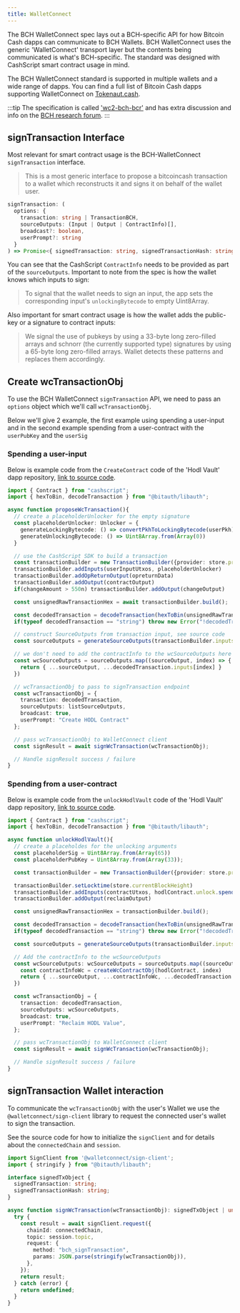 ```yaml
---
title: WalletConnect
---
```


The BCH WalletConnect spec lays out a BCH-specific API for how Bitcoin Cash dapps can communicate to BCH Wallets. BCH WalletConnect uses the generic 'WalletConnect' transport layer but the contents being communicated is what's BCH-specific. The standard was designed with CashScript smart contract usage in mind.

The BCH WalletConnect standard is supported in multiple wallets and a wide range of dapps. You can find a full list of Bitcoin Cash dapps supporting WalletConnect on [Tokenaut.cash](https://tokenaut.cash/dapps?filter=walletconnect).

:::tip
The specification is called ['wc2-bch-bcr'](https://github.com/mainnet-pat/wc2-bch-bcr) and has extra discussion and info on the [BCH research forum](https://bitcoincashresearch.org/t/wallet-connect-v2-support-for-bitcoincash/).
:::

## signTransaction Interface

Most relevant for smart contract usage is the BCH-WalletConnect `signTransaction` interface.

> This is a most generic interface to propose a bitcoincash transaction to a wallet which reconstructs it and signs it on behalf of the wallet user.

```typescript
signTransaction: (
  options: {
    transaction: string | TransactionBCH,
    sourceOutputs: (Input | Output | ContractInfo)[],
    broadcast?: boolean,
    userPrompt?: string
  }
) => Promise<{ signedTransaction: string, signedTransactionHash: string } | undefined>;
```

You can see that the CashScript `ContractInfo` needs to be provided as part of the `sourceOutputs`. Important to note from the spec is how the wallet knows which inputs to sign:

>To signal that the wallet needs to sign an input, the app sets the corresponding input's `unlockingBytecode` to empty Uint8Array.

Also important for smart contract usage is how the wallet adds the public-key or a signature to contract inputs:

> We signal the use of pubkeys by using a 33-byte long zero-filled arrays and schnorr (the currently supported type) signatures by using a 65-byte long zero-filled arrays. Wallet detects these patterns and replaces them accordingly.

## Create wcTransactionObj

To use the BCH WalletConnect `signTransaction` API, we need to pass an `options` object which we'll call `wcTransactionObj`.

Below we'll give 2 example, the first example using spending a user-input and in the second example spending from a user-contract with the `userPubKey` and the `userSig`

### Spending a user-input

Below is example code from the `CreateContract` code of the 'Hodl Vault' dapp repository, [link to source code](https://github.com/mr-zwets/bch-hodl-dapp/blob/main/src/views/CreateContract.vue#L14).

```ts
import { Contract } from "cashscript";
import { hexToBin, decodeTransaction } from "@bitauth/libauth";

async function proposeWcTransaction(){
  // create a placeholderUnlocker for the empty signature
  const placeholderUnlocker: Unlocker = {
    generateLockingBytecode: () => convertPkhToLockingBytecode(userPkh),
    generateUnlockingBytecode: () => Uint8Array.from(Array(0))
  }

  // use the CashScript SDK to build a transaction
  const transactionBuilder = new TransactionBuilder({provider: store.provider})
  transactionBuilder.addInputs(userInputUtxos, placeholderUnlocker)
  transactionBuilder.addOpReturnOutput(opreturnData)
  transactionBuilder.addOutput(contractOutput)
  if(changeAmount > 550n) transactionBuilder.addOutput(changeOutput)

  const unsignedRawTransactionHex = await transactionBuilder.build();

  const decodedTransaction = decodeTransaction(hexToBin(unsignedRawTransactionHex));
  if(typeof decodedTransaction == "string") throw new Error("!decodedTransaction")

  // construct SourceOutputs from transaction input, see source code
  const sourceOutputs = generateSourceOutputs(transactionBuilder.inputs)

  // we don't need to add the contractInfo to the wcSourceOutputs here  
  const wcSourceOutputs = sourceOutputs.map((sourceOutput, index) => {
    return { ...sourceOutput, ...decodedTransaction.inputs[index] }
  })

  // wcTransactionObj to pass to signTransaction endpoint
  const wcTransactionObj = {
    transaction: decodedTransaction,
    sourceOutputs: listSourceOutputs,
    broadcast: true,
    userPrompt: "Create HODL Contract"
  };

  // pass wcTransactionObj to WalletConnect client
  const signResult = await signWcTransaction(wcTransactionObj);

  // Handle signResult success / failure
}
```

### Spending from a user-contract

Below is example code from the `unlockHodlVault` code of the 'Hodl Vault' dapp repository, [link to source code](https://github.com/mr-zwets/bch-hodl-dapp/blob/main/src/views/UserContracts.vue#L66).

```ts
import { Contract } from "cashscript";
import { hexToBin, decodeTransaction } from "@bitauth/libauth";

async function unlockHodlVault(){
  // create a placeholdes for the unlocking arguments
  const placeholderSig = Uint8Array.from(Array(65))
  const placeholderPubKey = Uint8Array.from(Array(33));

  const transactionBuilder = new TransactionBuilder({provider: store.provider})

  transactionBuilder.setLocktime(store.currentBlockHeight)
  transactionBuilder.addInputs(contractUtxos, hodlContract.unlock.spend(placeholderPubKey, placeholderSig))
  transactionBuilder.addOutput(reclaimOutput)

  const unsignedRawTransactionHex = transactionBuilder.build();

  const decodedTransaction = decodeTransaction(hexToBin(unsignedRawTransactionHex));
  if(typeof decodedTransaction == "string") throw new Error("!decodedTransaction")

  const sourceOutputs = generateSourceOutputs(transactionBuilder.inputs)

  // Add the contractInfo to the wcSourceOutputs
  const wcSourceOutputs: wcSourceOutputs = sourceOutputs.map((sourceOutput, index) => {
    const contractInfoWc = createWcContractObj(hodlContract, index)
    return { ...sourceOutput, ...contractInfoWc, ...decodedTransaction.inputs[index] }
  })

  const wcTransactionObj = {
    transaction: decodedTransaction,
    sourceOutputs: wcSourceOutputs,
    broadcast: true,
    userPrompt: "Reclaim HODL Value",
  };

  // pass wcTransactionObj to WalletConnect client
  const signResult = await signWcTransaction(wcTransactionObj);

  // Handle signResult success / failure
}
```

## signTransaction Wallet interaction

To communicate the `wcTransactionObj` with the user's Wallet we use the `@walletconnect/sign-client` library to request the connected user's wallet to sign the transaction.

See the source code for how to initialize the `signClient` and for details about the `connectedChain` and `session`.

```ts
import SignClient from '@walletconnect/sign-client';
import { stringify } from "@bitauth/libauth";

interface signedTxObject {
  signedTransaction: string;
  signedTransactionHash: string;
}

async function signWcTransaction(wcTransactionObj): signedTxObject | undefined {
  try {
    const result = await signClient.request({
      chainId: connectedChain,
      topic: session.topic,
      request: {
        method: "bch_signTransaction",
        params: JSON.parse(stringify(wcTransactionObj)),
      },
    });
    return result;
  } catch (error) {
    return undefined;
  }
}
```
